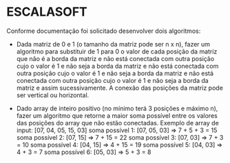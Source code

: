 # ESCALASOFT

Conforme documentação foi solicitado desenvolver dois algoritmos:

* Dada matriz de 0 e 1 (o tamanho da matriz pode ser n x n), fazer um algoritmo para substituir de 1 para 0 o valor de cada posição da matriz que não é a borda da matriz e não está conectada com outra posição cujo o valor é 1 e não seja a borda da matriz e não está conectada com outra posição cujo o valor é 1 e não seja a borda da matriz e não está conectada com outra posição cujo o valor é 1 e não seja a borda da matriz e assim sucessivamente. A conexão das posições da matriz pode ser vertical ou horizontal.

* Dado array de inteiro positivo (no mínimo terá 3 posições e máximo n), fazer um algoritmo que retorne a maior soma possível entre os valores das posições do array que não estão conectadas. 
Exemplo de array de input: 
[07, 04, 05, 15, 03] 
soma possível 1: [07, 05, 03] => 7 + 5 + 3 = 15 
soma possível 2: [07, 15] => 7 + 15 = 22 
soma possível 3: [07, 03] => 7 + 3 = 10 
soma possível 4: [04, 15] => 4 + 15 = 19 
soma possível 5: [04, 03] => 4 + 3 = 7 
soma possível 6: [05, 03] => 5 + 3 = 8 

